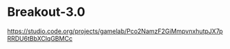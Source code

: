 # Breakout-3.0
https://studio.code.org/projects/gamelab/Pco2NamzF2GiMmpvnxhutpJX7pRRDU6tBbXClqGBMCc
